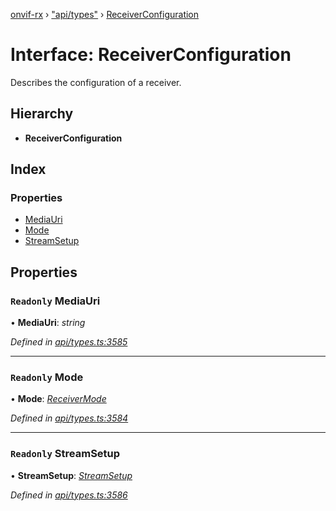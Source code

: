 [onvif-rx](../README.md) › ["api/types"](../modules/_api_types_.md) › [ReceiverConfiguration](_api_types_.receiverconfiguration.md)

# Interface: ReceiverConfiguration

Describes the configuration of a receiver.

## Hierarchy

* **ReceiverConfiguration**

## Index

### Properties

* [MediaUri](_api_types_.receiverconfiguration.md#readonly-mediauri)
* [Mode](_api_types_.receiverconfiguration.md#readonly-mode)
* [StreamSetup](_api_types_.receiverconfiguration.md#readonly-streamsetup)

## Properties

### `Readonly` MediaUri

• **MediaUri**: *string*

*Defined in [api/types.ts:3585](https://github.com/patrickmichalina/onvif-rx/blob/3e9b152/src/api/types.ts#L3585)*

___

### `Readonly` Mode

• **Mode**: *[ReceiverMode](../enums/_api_types_.receivermode.md)*

*Defined in [api/types.ts:3584](https://github.com/patrickmichalina/onvif-rx/blob/3e9b152/src/api/types.ts#L3584)*

___

### `Readonly` StreamSetup

• **StreamSetup**: *[StreamSetup](_api_types_.streamsetup.md)*

*Defined in [api/types.ts:3586](https://github.com/patrickmichalina/onvif-rx/blob/3e9b152/src/api/types.ts#L3586)*
